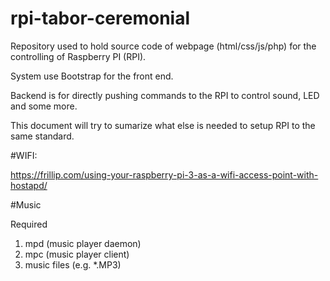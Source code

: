 # rpi-tabor-ceremonial
Repository used to hold source code of webpage (html/css/js/php) for the controlling of Raspberry PI (RPI).

System use Bootstrap for the front end.

Backend is for directly pushing commands to the RPI to control sound, LED and some more.


This document will try to sumarize what else is needed to setup RPI to the same standard.


#WIFI:

https://frillip.com/using-your-raspberry-pi-3-as-a-wifi-access-point-with-hostapd/


#Music

Required

1. mpd (music player daemon)
2. mpc (music player client)
3. music files (e.g. *.MP3)
